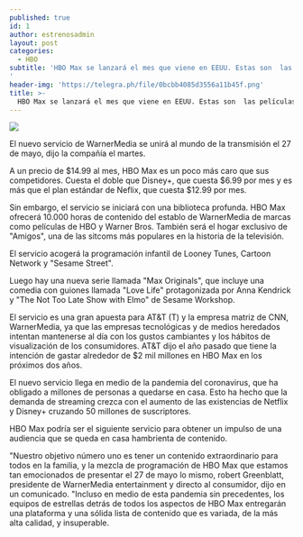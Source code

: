 ```yaml
---
published: true
id: 1
author: estrenosadmin
layout: post
categories:
  - HBO
subtitle: 'HBO Max se lanzará el mes que viene en EEUU. Estas son  las películas y los programas que tendrá.
'
header-img: 'https://telegra.ph/file/0bcbb4085d3556a11b45f.png'
title: >-
  HBO Max se lanzará el mes que viene en EEUU. Estas son  las películas y los programas que tendrá.
---
```

![](https://telegra.ph/file/0bcbb4085d3556a11b45f.png)

El nuevo servicio de WarnerMedia se unirá al mundo de la transmisión el 27 de mayo, dijo la compañía el martes.

A un precio de $14.99 al mes, HBO Max es un poco más caro que sus competidores. Cuesta el doble que Disney+, que cuesta $6.99 por mes y es más que el plan estándar de Neflix, que cuesta $12.99 por mes.

<!--break-->

Sin embargo, el servicio se iniciará con una biblioteca profunda. HBO Max ofrecerá 10.000 horas de contenido del establo de WarnerMedia de marcas como películas de HBO y Warner Bros. También será el hogar exclusivo de "Amigos", una de las sitcoms más populares en la historia de la televisión.

El servicio acogerá la programación infantil de Looney Tunes, Cartoon Network y "Sesame Street".

Luego hay una nueva serie llamada "Max Originals", que incluye una comedia con guiones llamada "Love Life" protagonizada por Anna Kendrick y "The Not Too Late Show with Elmo" de Sesame Workshop.

El servicio es una gran apuesta para AT&T (T) y la empresa matriz de CNN, WarnerMedia, ya que las empresas tecnológicas y de medios heredados intentan mantenerse al día con los gustos cambiantes y los hábitos de visualización de los consumidores. AT&T dijo el año pasado que tiene la intención de gastar alrededor de $2 mil millones en HBO Max en los próximos dos años.

El nuevo servicio llega en medio de la pandemia del coronavirus, que ha obligado a millones de personas a quedarse en casa. Esto ha hecho que la demanda de streaming crezca con el aumento de las existencias de Netflix y Disney+ cruzando 50 millones de suscriptores.

HBO Max podría ser el siguiente servicio para obtener un impulso de una audiencia que se queda en casa hambrienta de contenido.

"Nuestro objetivo número uno es tener un contenido extraordinario para todos en la familia, y la mezcla de programación de HBO Max que estamos tan emocionados de presentar el 27 de mayo lo mismo, robert Greenblatt, presidente de WarnerMedia entertainment y directo al consumidor, dijo en un comunicado. "Incluso en medio de esta pandemia sin precedentes, los equipos de estrellas detrás de todos los aspectos de HBO Max entregarán una plataforma y una sólida lista de contenido que es variada, de la más alta calidad, y insuperable.